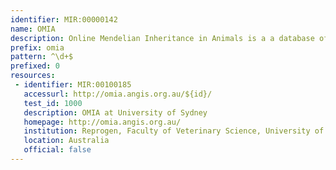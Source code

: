 ```yaml
---
identifier: MIR:00000142
name: OMIA
description: Online Mendelian Inheritance in Animals is a a database of genes, inherited disorders and traits in animal species (other than human and mouse).
prefix: omia
pattern: ^\d+$
prefixed: 0
resources:
 - identifier: MIR:00100185
   accessurl: http://omia.angis.org.au/${id}/
   test_id: 1000
   description: OMIA at University of Sydney
   homepage: http://omia.angis.org.au/
   institution: Reprogen, Faculty of Veterinary Science, University of Sydney
   location: Australia
   official: false
---
```

